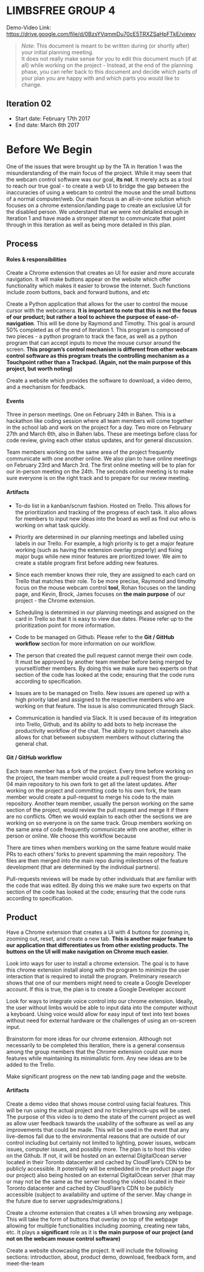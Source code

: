 # LIMBSFREE GROUP 4

Demo-Video Link: https://drive.google.com/file/d/0BzsYVqmmDu70cE5TRXZSaHpFTkE/viewv


 > _Note:_ This document is meant to be written during (or shortly after) your initial planning meeting.     
 > It does not really make sense for you to edit this document much (if at all) while working on the project - Instead, at the end of the planning phase, you can refer back to this document and decide which parts of your plan you are happy with and which parts you would like to change.


## Iteration 02

 * Start date: February 17th 2017
 * End date: March 6th 2017

# Before We Begin
One of the issues that were brought up by the TA in Iteration 1 was the misunderstanding of the main focus of the project. While it may seem that the webcam control software was our goal, **its not**. It merely acts as a tool to reach our true goal - to create a web UI to bridge the gap between the inaccuracies of using a webcam to control the mouse and the small buttons of a normal computer/web. Our main focus is an all-in-one solution which focuses on a chrome extension/landing page to create an exclusive UI for the disabled person. We understand that we were not detailed enough in Iteration 1 and have made a stronger attempt to communicate that point through in this iteration as well as being more detailed in this plan. 

## Process


#### Roles & responsibilities


Create a Chrome extension that creates an UI for easier and more accurate navigation. It will make buttons appear on the website which offer functionality which makes it easier to browse the internet. Such functions include zoom buttons, back and forward buttons, and etc

Create a Python application that allows for the user to control the mouse cursor with the webcamera. **It is important to note that this is not the focus of our product; but rather a tool to achieve the purpose of ease-of-navigation**. This will be done by Raymond and Timothy. This goal is around 50% completed as of the end of Iteration 1. This program is composed of two pieces - a python program to track the face, as well as a python program that can accept inputs to move the mouse cursor around the screen. **This program’s control mechanism is different from other webcam control software as this program treats the controlling mechanism as a Touchpoint rather than a Trackpad. (Again, not the main purpose of this project, but worth noting)**

Create a website which provides the software to download, a video demo, and a mechanism for feedback. 

#### Events


Three in person meetings. One on February 24th in Bahen. This is a hackathon like coding session where all team members will come together in the school lab and work on the project for a day. Two more on February 27th and March 6th, also in Bahen labs. These are meetings before class for code review,  giving each other status updates, and for general discussion.

Team members working on the same area of the project frequently communicate with one another online. We also plan to have online meetings on February 23rd and March 3rd. The first online meeting will be to plan for our in-person meeting on the 24th. The seconds online meeting is to make sure everyone is on the right track and to prepare for our review meeting.

#### Artifacts


* To-do list in a kanban/scrum fashion. Hosted on Trello. This allows for the prioritization and tracking of the progress of each task. It also allows for members to input new ideas into the board as well as find out who is working on what task quickly. 

* Priority are determined in our planning meetings and labelled using labels in our Trello. For example, a high priority is to get a major feature working (such as having the extension overlay properly) and fixing major bugs while new minor features are prioritized lower. We aim to create a stable program first before adding new features. 
* Since each member knows their role, they are assigned to each card on Trello that matches their role. To be more precise, Raymond and timothy focus on the mouse webcam control **tool**, Rohan focuses on the landing page, and Kevin, Brock, James focuses on **the main purpose** of our project - the Chrome extension.

* Scheduling is determined in our planning meetings and assigned on the card in Trello so that it is easy to view due dates. Please refer up to the prioritization point for more information. 

* Code to be managed on Github. Please refer to the **Git / GitHub workflow** section for more information on our workflow.

* The person that created the pull request cannot merge their own code. It must be approved by another team member before being merged by yourself/other members. By doing this we make sure two experts on that section of the code has looked at the code; ensuring that the code runs according to specification.

* Issues are to be managed on Trello. New issues are opened up with a high priority label and assigned to the respective members who are working on that feature. The issue is also communicated through Slack. 

* Communication is handled via Slack. It is used because of its integration into Trello, Github, and its ability to add bots to help increase the productivity workflow of the chat. The ability to support channels also allows for chat between subsystem members without cluttering the general chat. 


#### Git / GitHub workflow


Each team member has a fork of the project. Every time before working on the project, the team member would create a pull request from the group-04 main repository to his own fork to get all the latest updates. After working on the project and committing code to his own fork, the team member would create a pull-request to merge his code to the main repository. Another team member, usually the person working on the same section of the project, would review the pull request and merge it if there are no conflicts. Often we would explain to each other the sections we are working on so everyone is on the same track. Group members working on the same area of code frequently communicate with one another, either in person or online. We choose this workflow because 

There are times when members working on the same feature would make PRs to each others’ forks to prevent spamming the main repository. The files are then merged into the main repo during milestones of the feature development (that are determined by the individual partners). 

Pull-requests reviews will be made by other individuals that are familiar with the code that was edited. By doing this we make sure two experts on that section of the code has looked at the code; ensuring that the code runs according to specification.

## Product


Have a Chrome extension that creates a UI with 4 buttons for zooming in, zooming out, reset, and create a new tab. **This is another major feature to our application that differentiates us from other existing products. The buttons on the UI will make navigation on Chrome much easier.**

Look into ways for user to install a chrome extension. The goal is to have this chrome extension install along with the program to minimize the user interaction that is required to install the program. Preliminary research shows that one of our members might need to create a Google Developer account. If this is true, the plan is to create a Google Developer account

Look for ways to integrate voice control into our chrome extension. Ideally, the user without limbs would be able to input data into the computer without a keyboard. Using voice would allow for easy input of text into text boxes without need for external hardware or the challenges of using an on-screen input.

Brainstorm for more ideas for our chrome extension. Although not necessarily to be completed this iteration, there is a general consensus among the group members that the Chrome extension could use more features while maintaining its minimalistic form. Any new ideas are to be added to the Trello.

Make significant progress on the new tab landing page and the website.

#### Artifacts


Create a demo video that shows mouse control using facial features. This will be run using the actual project and no trickery/mock-ups will be used. The purpose of this video is to demo the state of the current project as well as allow user feedback towards the usability of the software as well as any improvements that could be made. This will be used in the event that any live-demos fail due to the environmental reasons that are outside of our control including but certainly not limited to lighting, power issues, webcam issues, computer issues, and possibly more. The plan is to host this video on the Github. If not, it will be hosted on an external DigitalOcean server located in their Toronto datacenter and cached by CloudFlare’s CDN to be publicly accessible. It potentially will be embedded in the product page (for our project) also being hosted on an external DigitalOcean server (that may or may not be the same as the server hosting the video) located in their Toronto datacenter and cached by CloudFlare’s CDN to be publicly accessible (subject to availability and uptime of the server. May change in the future due to server upgrades/migrations.)

Create a chrome extension that creates a UI when browsing any webpage. This will take the form of buttons that overlay on top of the webpage allowing for multiple functionalities including zooming, creating new tabs, etc. It plays a **significant** role as it is **the main purpose of our project (and not on the webcam mouse control software)** 

Create a website showcasing the project. It will include the following sections: introduction, about, product demo, download, feedback form, and meet-the-team 

